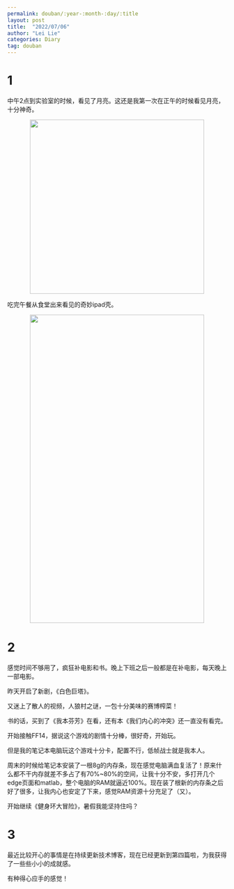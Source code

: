 ```yaml
---
permalink: douban/:year-:month-:day/:title
layout: post
title:  "2022/07/06"
author: "Lei Lie"
categories: Diary
tag: douban
---
```


# 1

中午2点到实验室的时候，看见了月亮。这还是我第一次在正午的时候看见月亮，十分神奇。

<div align=center><img src="../../images/img-2022-07-06/Diary-img1.webp" width = "400" height = "400" /></div>

吃完午餐从食堂出来看见的奇妙ipad壳。

<div align=center><img src="../../images/img-2022-07-06/Diary-img2.webp" width = "400" height = "708" /></div>

# 2

感觉时间不够用了，疯狂补电影和书。晚上下班之后一般都是在补电影，每天晚上一部电影。

昨天开启了新剧，《白色巨塔》。

又迷上了散人的视频，人狼村之谜，一包十分美味的赛博榨菜！

书的话，买到了《我本芬芳》在看，还有本《我们内心的冲突》还一直没有看完。

开始接触FF14，据说这个游戏的剧情十分棒，很好奇，开始玩。

但是我的笔记本电脑玩这个游戏十分卡，配置不行，低帧战士就是我本人。

周末的时候给笔记本安装了一根8g的内存条，现在感觉电脑满血复活了！原来什么都不干内存就差不多占了有70%~80%的空间，让我十分不安，多打开几个edge页面和matlab，整个电脑的RAM就逼近100%。现在装了根新的内存条之后好了很多，让我内心也安定了下来，感觉RAM资源十分充足了（又）。

开始继续《健身环大冒险》，暑假我能坚持住吗？

# 3

最近比较开心的事情是在持续更新技术博客，现在已经更新到第四篇啦，为我获得了一些些小小的成就感。

有种得心应手的感觉！
